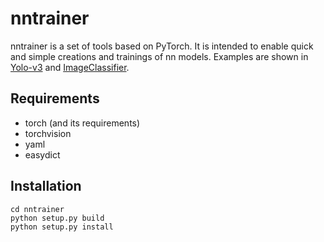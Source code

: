 # nntrainer
nntrainer is a set of tools based on PyTorch. It is intended to enable quick and simple creations and trainings of nn models. Examples are shown in [Yolo-v3](https://github.com/AdamQinwt/YOLO-v3) and [ImageClassifier](https://github.com/AdamQinwt/ImageClassifier).

## Requirements
* torch (and its requirements)
* torchvision
* yaml
* easydict

## Installation

```git clone https://github.com/AdamQinwt/nntrainer.git
cd nntrainer
python setup.py build
python setup.py install
``` 